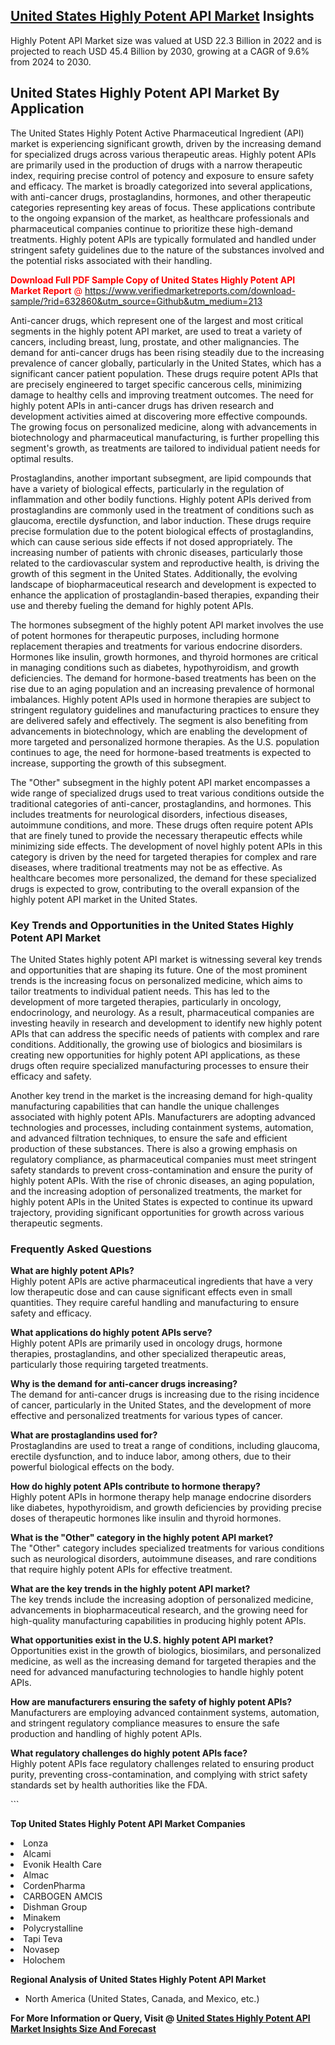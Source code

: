<h2><a href="https://www.verifiedmarketreports.com/download-sample/?rid=632860&amp;utm_source=Github&amp;utm_medium=213" target="_blank">United States Highly Potent API Market</a> Insights</h2><p>Highly Potent API Market size was valued at USD 22.3 Billion in 2022 and is projected to reach USD 45.4 Billion by 2030, growing at a CAGR of 9.6% from 2024 to 2030.</p><p><h2>United States Highly Potent API Market By Application</h2><p>The United States Highly Potent Active Pharmaceutical Ingredient (API) market is experiencing significant growth, driven by the increasing demand for specialized drugs across various therapeutic areas. Highly potent APIs are primarily used in the production of drugs with a narrow therapeutic index, requiring precise control of potency and exposure to ensure safety and efficacy. The market is broadly categorized into several applications, with anti-cancer drugs, prostaglandins, hormones, and other therapeutic categories representing key areas of focus. These applications contribute to the ongoing expansion of the market, as healthcare professionals and pharmaceutical companies continue to prioritize these high-demand treatments. Highly potent APIs are typically formulated and handled under stringent safety guidelines due to the nature of the substances involved and the potential risks associated with their handling.<p><span class=""><span style="color: #ff0000;"><strong>Download Full PDF Sample Copy of United States Highly Potent API Market Report</strong> @ </span><a href="https://www.verifiedmarketreports.com/download-sample/?rid=632860&amp;utm_source=Github&amp;utm_medium=213" target="_blank">https://www.verifiedmarketreports.com/download-sample/?rid=632860&amp;utm_source=Github&amp;utm_medium=213</a></span></p><p>Anti-cancer drugs, which represent one of the largest and most critical segments in the highly potent API market, are used to treat a variety of cancers, including breast, lung, prostate, and other malignancies. The demand for anti-cancer drugs has been rising steadily due to the increasing prevalence of cancer globally, particularly in the United States, which has a significant cancer patient population. These drugs require potent APIs that are precisely engineered to target specific cancerous cells, minimizing damage to healthy cells and improving treatment outcomes. The need for highly potent APIs in anti-cancer drugs has driven research and development activities aimed at discovering more effective compounds. The growing focus on personalized medicine, along with advancements in biotechnology and pharmaceutical manufacturing, is further propelling this segment's growth, as treatments are tailored to individual patient needs for optimal results.</p><p>Prostaglandins, another important subsegment, are lipid compounds that have a variety of biological effects, particularly in the regulation of inflammation and other bodily functions. Highly potent APIs derived from prostaglandins are commonly used in the treatment of conditions such as glaucoma, erectile dysfunction, and labor induction. These drugs require precise formulation due to the potent biological effects of prostaglandins, which can cause serious side effects if not dosed appropriately. The increasing number of patients with chronic diseases, particularly those related to the cardiovascular system and reproductive health, is driving the growth of this segment in the United States. Additionally, the evolving landscape of biopharmaceutical research and development is expected to enhance the application of prostaglandin-based therapies, expanding their use and thereby fueling the demand for highly potent APIs.</p><p>The hormones subsegment of the highly potent API market involves the use of potent hormones for therapeutic purposes, including hormone replacement therapies and treatments for various endocrine disorders. Hormones like insulin, growth hormones, and thyroid hormones are critical in managing conditions such as diabetes, hypothyroidism, and growth deficiencies. The demand for hormone-based treatments has been on the rise due to an aging population and an increasing prevalence of hormonal imbalances. Highly potent APIs used in hormone therapies are subject to stringent regulatory guidelines and manufacturing practices to ensure they are delivered safely and effectively. The segment is also benefiting from advancements in biotechnology, which are enabling the development of more targeted and personalized hormone therapies. As the U.S. population continues to age, the need for hormone-based treatments is expected to increase, supporting the growth of this subsegment.</p><p>The "Other" subsegment in the highly potent API market encompasses a wide range of specialized drugs used to treat various conditions outside the traditional categories of anti-cancer, prostaglandins, and hormones. This includes treatments for neurological disorders, infectious diseases, autoimmune conditions, and more. These drugs often require potent APIs that are finely tuned to provide the necessary therapeutic effects while minimizing side effects. The development of novel highly potent APIs in this category is driven by the need for targeted therapies for complex and rare diseases, where traditional treatments may not be as effective. As healthcare becomes more personalized, the demand for these specialized drugs is expected to grow, contributing to the overall expansion of the highly potent API market in the United States.</p><h3>Key Trends and Opportunities in the United States Highly Potent API Market</h3><p>The United States highly potent API market is witnessing several key trends and opportunities that are shaping its future. One of the most prominent trends is the increasing focus on personalized medicine, which aims to tailor treatments to individual patient needs. This has led to the development of more targeted therapies, particularly in oncology, endocrinology, and neurology. As a result, pharmaceutical companies are investing heavily in research and development to identify new highly potent APIs that can address the specific needs of patients with complex and rare conditions. Additionally, the growing use of biologics and biosimilars is creating new opportunities for highly potent API applications, as these drugs often require specialized manufacturing processes to ensure their efficacy and safety.</p><p>Another key trend in the market is the increasing demand for high-quality manufacturing capabilities that can handle the unique challenges associated with highly potent APIs. Manufacturers are adopting advanced technologies and processes, including containment systems, automation, and advanced filtration techniques, to ensure the safe and efficient production of these substances. There is also a growing emphasis on regulatory compliance, as pharmaceutical companies must meet stringent safety standards to prevent cross-contamination and ensure the purity of highly potent APIs. With the rise of chronic diseases, an aging population, and the increasing adoption of personalized treatments, the market for highly potent APIs in the United States is expected to continue its upward trajectory, providing significant opportunities for growth across various therapeutic segments.</p><h3>Frequently Asked Questions</h3><p><strong>What are highly potent APIs?</strong><br>Highly potent APIs are active pharmaceutical ingredients that have a very low therapeutic dose and can cause significant effects even in small quantities. They require careful handling and manufacturing to ensure safety and efficacy.</p><p><strong>What applications do highly potent APIs serve?</strong><br>Highly potent APIs are primarily used in oncology drugs, hormone therapies, prostaglandins, and other specialized therapeutic areas, particularly those requiring targeted treatments.</p><p><strong>Why is the demand for anti-cancer drugs increasing?</strong><br>The demand for anti-cancer drugs is increasing due to the rising incidence of cancer, particularly in the United States, and the development of more effective and personalized treatments for various types of cancer.</p><p><strong>What are prostaglandins used for?</strong><br>Prostaglandins are used to treat a range of conditions, including glaucoma, erectile dysfunction, and to induce labor, among others, due to their powerful biological effects on the body.</p><p><strong>How do highly potent APIs contribute to hormone therapy?</strong><br>Highly potent APIs in hormone therapy help manage endocrine disorders like diabetes, hypothyroidism, and growth deficiencies by providing precise doses of therapeutic hormones like insulin and thyroid hormones.</p><p><strong>What is the "Other" category in the highly potent API market?</strong><br>The "Other" category includes specialized treatments for various conditions such as neurological disorders, autoimmune diseases, and rare conditions that require highly potent APIs for effective treatment.</p><p><strong>What are the key trends in the highly potent API market?</strong><br>The key trends include the increasing adoption of personalized medicine, advancements in biopharmaceutical research, and the growing need for high-quality manufacturing capabilities in producing highly potent APIs.</p><p><strong>What opportunities exist in the U.S. highly potent API market?</strong><br>Opportunities exist in the growth of biologics, biosimilars, and personalized medicine, as well as the increasing demand for targeted therapies and the need for advanced manufacturing technologies to handle highly potent APIs.</p><p><strong>How are manufacturers ensuring the safety of highly potent APIs?</strong><br>Manufacturers are employing advanced containment systems, automation, and stringent regulatory compliance measures to ensure the safe production and handling of highly potent APIs.</p><p><strong>What regulatory challenges do highly potent APIs face?</strong><br>Highly potent APIs face regulatory challenges related to ensuring product purity, preventing cross-contamination, and complying with strict safety standards set by health authorities like the FDA.</p>```</p><p><strong>Top United States Highly Potent API Market Companies</strong></p><div data-test-id=""><p><li>Lonza</li><li> Alcami</li><li> Evonik Health Care</li><li> Almac</li><li> CordenPharma</li><li> CARBOGEN AMCIS</li><li> Dishman Group</li><li> Minakem</li><li> Polycrystalline</li><li> Tapi Teva</li><li> Novasep</li><li> Holochem</li></p><div><strong>Regional Analysis of&nbsp;United States Highly Potent API Market</strong></div><ul><li dir="ltr"><p dir="ltr">North America&nbsp;(United States, Canada, and Mexico, etc.)</p></li></ul><p><strong>For More Information or Query, Visit @&nbsp;</strong><strong><a href="https://www.verifiedmarketreports.com/product/highly-potent-api-market/?utm_source=Github&amp;utm_medium=213" target="_blank">United States Highly Potent API Market Insights Size And Forecast</a></strong></p></div>
